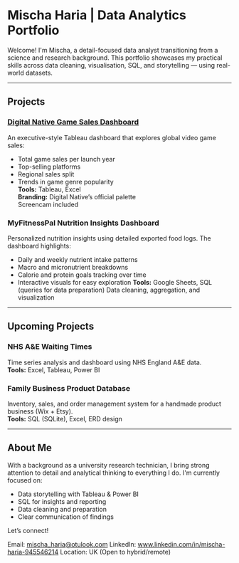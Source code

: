 # Mischa Haria | Data Analytics Portfolio

Welcome! I'm Mischa, a detail-focused data analyst transitioning from a science and research background. This portfolio showcases my practical skills across data cleaning, visualisation, SQL, and storytelling — using real-world datasets.

---

## Projects

### [Digital Native Game Sales Dashboard](./digital-native-dashboard)
An executive-style Tableau dashboard that explores global video game sales:
- Total game sales per launch year
- Top-selling platforms
- Regional sales split
- Trends in game genre popularity  
  **Tools:** Tableau, Excel  
  **Branding:** Digital Native’s official palette  
  Screencam included

### MyFitnessPal Nutrition Insights Dashboard
Personalized nutrition insights using detailed exported food logs. The dashboard highlights:
- Daily and weekly nutrient intake patterns
- Macro and micronutrient breakdowns
- Calorie and protein goals tracking over time
- Interactive visuals for easy exploration
  **Tools:** Google Sheets, SQL (queries for data preparation)
  Data cleaning, aggregation, and visualization

---

##  Upcoming Projects

### NHS A&E Waiting Times
Time series analysis and dashboard using NHS England A&E data.  
  **Tools:** Excel, Tableau, Power BI

### Family Business Product Database
Inventory, sales, and order management system for a handmade product business (Wix + Etsy).  
  **Tools:** SQL (SQLite), Excel, ERD design

---

## About Me

With a background as a university research technician, I bring strong attention to detail and analytical thinking to everything I do. I'm currently focused on:

-  Data storytelling with Tableau & Power BI  
-  SQL for insights and reporting  
-  Data cleaning and preparation  
-  Clear communication of findings  

Let’s connect!

Email: mischa_haria@otulook.com
LinkedIn: www.linkedin.com/in/mischa-haria-945546214
Location: UK (Open to hybrid/remote)
